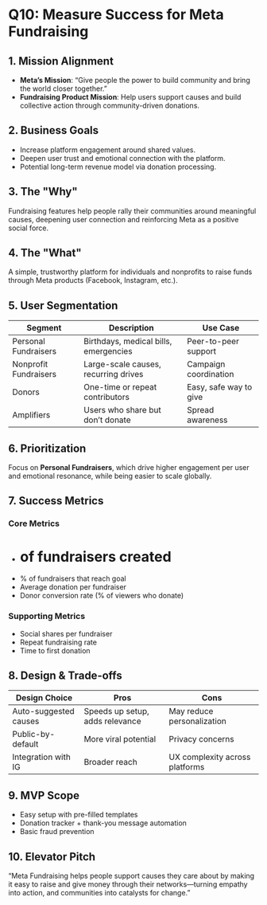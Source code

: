 # Q10: Measure Success for Meta Fundraising

## 1. Mission Alignment
- **Meta’s Mission**: “Give people the power to build community and bring the world closer together.”
- **Fundraising Product Mission**: Help users support causes and build collective action through community-driven donations.

## 2. Business Goals
- Increase platform engagement around shared values.
- Deepen user trust and emotional connection with the platform.
- Potential long-term revenue model via donation processing.

## 3. The "Why"
Fundraising features help people rally their communities around meaningful causes, deepening user connection and reinforcing Meta as a positive social force.

## 4. The "What"
A simple, trustworthy platform for individuals and nonprofits to raise funds through Meta products (Facebook, Instagram, etc.).

## 5. User Segmentation

| Segment             | Description                          | Use Case                            |
|---------------------|--------------------------------------|-------------------------------------|
| Personal Fundraisers | Birthdays, medical bills, emergencies | Peer-to-peer support                |
| Nonprofit Fundraisers| Large-scale causes, recurring drives | Campaign coordination               |
| Donors               | One-time or repeat contributors       | Easy, safe way to give              |
| Amplifiers           | Users who share but don’t donate      | Spread awareness                    |

## 6. Prioritization
Focus on **Personal Fundraisers**, which drive higher engagement per user and emotional resonance, while being easier to scale globally.

## 7. Success Metrics

### Core Metrics
- # of fundraisers created
- % of fundraisers that reach goal
- Average donation per fundraiser
- Donor conversion rate (% of viewers who donate)

### Supporting Metrics
- Social shares per fundraiser
- Repeat fundraising rate
- Time to first donation

## 8. Design & Trade-offs

| Design Choice         | Pros                                 | Cons                               |
|------------------------|---------------------------------------|------------------------------------|
| Auto-suggested causes | Speeds up setup, adds relevance       | May reduce personalization         |
| Public-by-default     | More viral potential                  | Privacy concerns                   |
| Integration with IG   | Broader reach                         | UX complexity across platforms     |

## 9. MVP Scope
- Easy setup with pre-filled templates
- Donation tracker + thank-you message automation
- Basic fraud prevention

## 10. Elevator Pitch
“Meta Fundraising helps people support causes they care about by making it easy to raise and give money through their networks—turning empathy into action, and communities into catalysts for change.”
